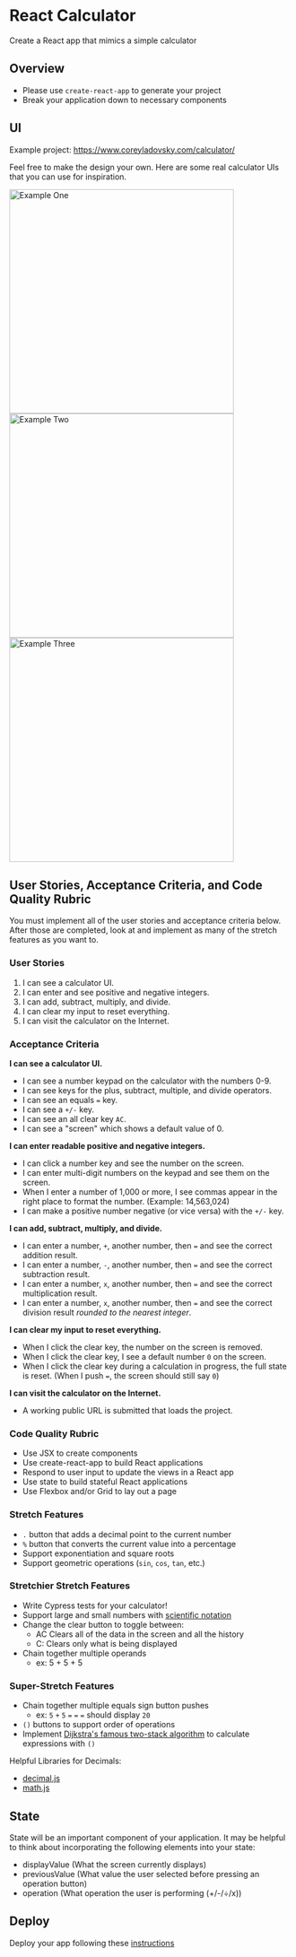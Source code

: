 # React Calculator

Create a React app that mimics a simple calculator

## Overview

- Please use `create-react-app` to generate your project
- Break your application down to necessary components

## UI

Example project: https://www.coreyladovsky.com/calculator/

Feel free to make the design your own.  Here are some real calculator UIs that you can use for inspiration.

<img src="./images/exampleScreenshotOne.png" alt="Example One" width="400">
<img src="./images/exampleScreenshotTwo.png" alt="Example Two" width="400">
<img src="./images/exampleScreenshotThree.png" alt="Example Three" width="400">

## User Stories, Acceptance Criteria, and Code Quality Rubric

You must implement all of the user stories and acceptance criteria below. After those are completed, look at and implement as many of the stretch features as you want to.

### User Stories

1. I can see a calculator UI.
1. I can enter and see positive and negative integers.
1. I can add, subtract, multiply, and divide.
1. I can clear my input to reset everything.
1. I can visit the calculator on the Internet.

### Acceptance Criteria

**I can see a calculator UI.**

- I can see a number keypad on the calculator with the numbers 0-9.
- I can see keys for the plus, subtract, multiple, and divide operators.
- I can see an equals `=` key.
- I can see a `+/-` key.
- I can see an all clear key `AC`.
- I can see a "screen" which shows a default value of 0.

**I can enter readable positive and negative integers.**

- I can click a number key and see the number on the screen.
- I can enter multi-digit numbers on the keypad and see them on the screen.
- When I enter a number of 1,000 or more, I see commas appear in the right place to format the number. (Example: 14,563,024)
- I can make a positive number negative (or vice versa) with the `+/-` key.

**I can add, subtract, multiply, and divide.**

- I can enter a number, `+`, another number, then `=` and see the correct addition result.
- I can enter a number, `-`, another number, then `=` and see the correct subtraction result.
- I can enter a number, `x`, another number, then `=` and see the correct multiplication result.
- I can enter a number, `x`, another number, then `=` and see the correct division result _rounded to the nearest integer_.

**I can clear my input to reset everything.**

- When I click the clear key, the number on the screen is removed.
- When I click the clear key, I see a default number `0` on the screen.
- When I click the clear key during a calculation in progress, the full state is reset. (When I push `=`, the screen should still say `0`)

**I can visit the calculator on the Internet.**

- A working public URL is submitted that loads the project.

### Code Quality Rubric

- Use JSX to create components
- Use create-react-app to build React applications
- Respond to user input to update the views in a React app
- Use state to build stateful React applications
- Use Flexbox and/or Grid to lay out a page

### Stretch Features

- `.` button that adds a decimal point to the current number
- `%` button that converts the current value into a percentage
- Support exponentiation and square roots
- Support geometric operations (`sin`, `cos`, `tan`, etc.)

### Stretchier Stretch Features
- Write Cypress tests for your calculator!
- Support large and small numbers with [scientific notation](https://en.wikipedia.org/wiki/Scientific_notation#E_notation)
- Change the clear button to toggle between:
    - AC Clears all of the data in the screen and all the history
    - C: Clears only what is being displayed
- Chain together multiple operands
    - ex:  5 + 5 + 5

### Super-Stretch Features
- Chain together multiple equals sign button pushes
    - ex: `5` `+` `5` `=` `=` `=` should display `20`
- `()` buttons to support order of operations
- Implement [Dijkstra's famous two-stack algorithm](https://youtu.be/0sixdU-cehs?t=395) to calculate expressions with `()`


Helpful Libraries for Decimals:
- [decimal.js](https://mikemcl.github.io/decimal.js/)
- [math.js](https://mathjs.org/)


## State

State will be an important component of your application.  It may be helpful to think about incorporating the following elements into your state:

- displayValue (What the screen currently displays)
- previousValue (What value the user selected before pressing an operation button)
- operation (What operation the user is performing (+/-/÷/x))

## Deploy 
Deploy your app following these [instructions](https://github.com/joinpursuit/Pursuit-Core-Web/tree/master/react/react_deployment)
